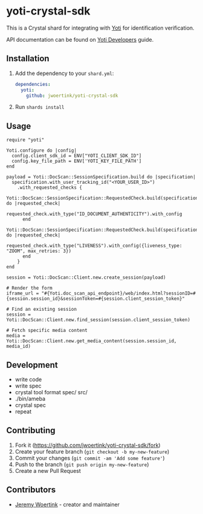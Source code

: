 # yoti-crystal-sdk

This is a Crystal shard for integrating with [Yoti](https://www.yoti.com/) for identification verification.

API documentation can be found on [Yoti Developers](https://developers.yoti.com/) guide.

## Installation

1. Add the dependency to your `shard.yml`:

   ```yaml
   dependencies:
     yoti:
       github: jwoertink/yoti-crystal-sdk
   ```

2. Run `shards install`

## Usage

```crystal
require "yoti"

Yoti.configure do |config|
  config.client_sdk_id = ENV["YOTI_CLIENT_SDK_ID"]
  config.key_file_path = ENV['YOTI_KEY_FILE_PATH']
end

payload = Yoti::DocScan::SessionSpecification.build do |specification|
  specification.with_user_tracking_id("<YOUR_USER_ID>")
    .with_requested_checks {
      Yoti::DocScan::SessionSpecification::RequestedCheck.build(specification.builder) do |requested_check|
        requested_check.with_type("ID_DOCUMENT_AUTHENTICITY").with_config
      end
      Yoti::DocScan::SessionSpecification::RequestedCheck.build(specification.builder) do |requested_check|
        requested_check.with_type("LIVENESS").with_config({liveness_type: "ZOOM", max_retries: 3})
      end
    }
end

session = Yoti::DocScan::Client.new.create_session(payload)

# Render the form
iframe_url = "#{Yoti.doc_scan_api_endpoint}/web/index.html?sessionID=#{session.session_id}&sessionToken=#{session.client_session_token}"

# Find an existing session
session = Yoti::DocScan::Client.new.find_session(session.client_session_token)

# Fetch specific media content
media = Yoti::DocScan::Client.new.get_media_content(session.session_id, media_id)
```


## Development

* write code
* write spec
* crystal tool format spec/ src/
* ./bin/ameba
* crystal spec
* repeat

## Contributing

1. Fork it (<https://github.com/jwoertink/yoti-crystal-sdk/fork>)
2. Create your feature branch (`git checkout -b my-new-feature`)
3. Commit your changes (`git commit -am 'Add some feature'`)
4. Push to the branch (`git push origin my-new-feature`)
5. Create a new Pull Request

## Contributors

- [Jeremy Woertink](https://github.com/jwoertink) - creator and maintainer
